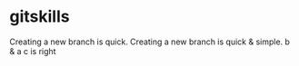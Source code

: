 # gitskills
Creating a new branch is quick.
Creating a new branch is quick & simple.
b & a
c is right
